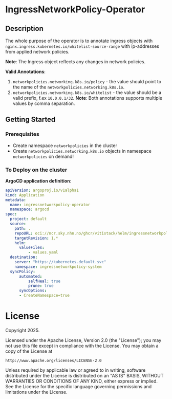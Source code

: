 # IngressNetworkPolicy-Operator

## Description
The whole purpose of the operator is to annotate ingress objects with ``nginx.ingress.kubernetes.io/whitelist-source-range`` with ip-addresses from applied network policies.

**Note**: The Ingress object reflects any changes in network policies.

**Valid Annotations**:
1. ``networkpolicies.networking.k8s.io/policy`` - the value should point to the name of the ``networkpolicies.networking.k8s.io``.
2. ``networkpolicies.networking.k8s.io/whitelist`` - the value should be a valid prefix, f.ex ``10.0.0.1/32``.
**Note**: Both annotations supports multiple values by comma separation.

## Getting Started

### Prerequisites
- Create namespace ``networkpolicies`` in the cluster
- Create ``networkpolicies.networking.k8s.io`` objects in namespace ``networkpolicies`` on demand!

### To Deploy on the cluster

**ArgoCD application definition**:
```yaml
apiVersion: argoproj.io/v1alpha1
kind: Application
metadata:
  name: ingressnetworkpolicy-operator
  namespace: argocd
spec:
  project: default
  source:
    path: .
    repoURL: oci://ncr.sky.nhn.no/ghcr/vitistack/helm/ingressnetworkpolicy-operator
    targetRevision: 1.*
    helm:
      valueFiles:
          - values.yaml
  destination:
    server: "https://kubernetes.default.svc"
    namespace: ingressnetworkpolicy-system
  syncPolicy:
      automated:
          selfHeal: true
          prune: true
      syncOptions:
      - CreateNamespace=true
```

# License

Copyright 2025.

Licensed under the Apache License, Version 2.0 (the "License");
you may not use this file except in compliance with the License.
You may obtain a copy of the License at

    http://www.apache.org/licenses/LICENSE-2.0

Unless required by applicable law or agreed to in writing, software
distributed under the License is distributed on an "AS IS" BASIS,
WITHOUT WARRANTIES OR CONDITIONS OF ANY KIND, either express or implied.
See the License for the specific language governing permissions and
limitations under the License.

